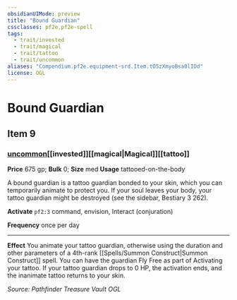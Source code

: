 ```yaml
---
obsidianUIMode: preview
title: "Bound Guardian"
cssclasses: pf2e,pf2e-spell
tags:
  - trait/invested
  - trait/magical
  - trait/tattoo
  - trait/uncommon
aliases: "Compendium.pf2e.equipment-srd.Item.tO5zXmyoBsa0lIDd"
license: OGL
---
```

# Bound Guardian
## Item 9
### [uncommon](uncommon.md "Uncommon Rarity Trait")[[invested]][[magical|Magical]][[tattoo]]


**Price** 675 gp; 
**Bulk** 0; **Size** med
**Usage** tattooed-on-the-body

A bound guardian is a tattoo guardian bonded to your skin, which you can temporarily animate to protect you. If your soul leaves your body, your tattoo guardian might be destroyed (see the sidebar, Bestiary 3 262).

**Activate** `pf2:3` command, envision, Interact (conjuration)

**Frequency** once per day

* * *

**Effect** You animate your tattoo guardian, otherwise using the duration and other parameters of a 4th-rank [[Spells/Summon Construct|Summon Construct]] spell. You can have the guardian Fly Free as part of Activating your tattoo. If your tattoo guardian drops to 0 HP, the activation ends, and the inanimate tattoo returns to your skin.

*Source: Pathfinder Treasure Vault*
*OGL*